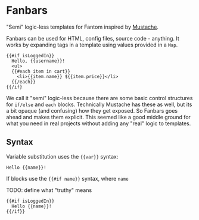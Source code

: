 # Fanbars

"Semi" logic-less templates for Fantom inspired by
[Mustache](http://mustache.github.io).

Fanbars can be used for HTML, config files, source code - anything. It works
by expanding tags in a template using values provided in a `Map`.

    {{#if isLoggedIn}}
      Hello, {{username}}!
      <ul>
      {{#each item in cart}}
        <li>{{item.name}} ${{item.price}}</li>
      {{/each}}
    {{/if}

We call it "semi" logic-less because there are some basic control structures
for `if/else` and `each` blocks.  Technically Mustache has these as well, but
its a bit opaque (and confusing) how they get exposed.  So Fanbars goes ahead
and makes them explicit.  This seemed like a good middle ground for what you
need in real projects without adding any "real" logic to templates.

## Syntax

Variable substitution uses the `{{var}}` syntax:

    Hello {{name}}!

If blocks use the `{{#if name}}` syntax, where `name`

TODO: define what "truthy" means

    {{#if isLoggedIn}}
      Hello {{name}}!
    {{/if}}